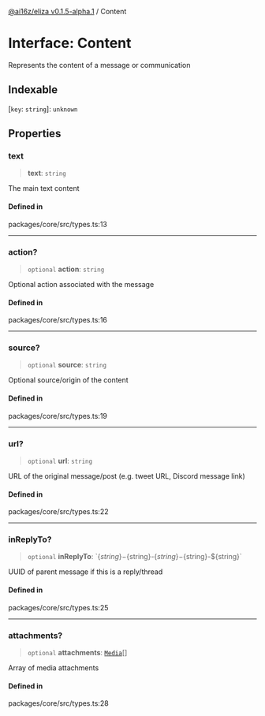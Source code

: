 [@ai16z/eliza v0.1.5-alpha.1](../index.md) / Content

# Interface: Content

Represents the content of a message or communication

## Indexable

 \[`key`: `string`\]: `unknown`

## Properties

### text

> **text**: `string`

The main text content

#### Defined in

packages/core/src/types.ts:13

***

### action?

> `optional` **action**: `string`

Optional action associated with the message

#### Defined in

packages/core/src/types.ts:16

***

### source?

> `optional` **source**: `string`

Optional source/origin of the content

#### Defined in

packages/core/src/types.ts:19

***

### url?

> `optional` **url**: `string`

URL of the original message/post (e.g. tweet URL, Discord message link)

#### Defined in

packages/core/src/types.ts:22

***

### inReplyTo?

> `optional` **inReplyTo**: \`$\{string\}-$\{string\}-$\{string\}-$\{string\}-$\{string\}\`

UUID of parent message if this is a reply/thread

#### Defined in

packages/core/src/types.ts:25

***

### attachments?

> `optional` **attachments**: [`Media`](../type-aliases/Media.md)[]

Array of media attachments

#### Defined in

packages/core/src/types.ts:28
